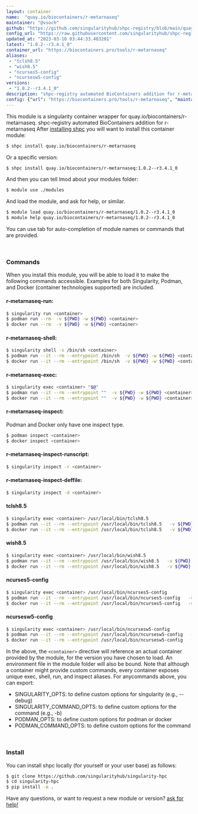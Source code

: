 ```yaml
---
layout: container
name:  "quay.io/biocontainers/r-metarnaseq"
maintainer: "@vsoch"
github: "https://github.com/singularityhub/shpc-registry/blob/main/quay.io/biocontainers/r-metarnaseq/container.yaml"
config_url: "https://raw.githubusercontent.com/singularityhub/shpc-registry/main/quay.io/biocontainers/r-metarnaseq/container.yaml"
updated_at: "2023-03-10 03:44:33.483201"
latest: "1.0.2--r3.4.1_0"
container_url: "https://biocontainers.pro/tools/r-metarnaseq"
aliases:
 - "tclsh8.5"
 - "wish8.5"
 - "ncurses5-config"
 - "ncursesw5-config"
versions:
 - "1.0.2--r3.4.1_0"
description: "shpc-registry automated BioContainers addition for r-metarnaseq"
config: {"url": "https://biocontainers.pro/tools/r-metarnaseq", "maintainer": "@vsoch", "description": "shpc-registry automated BioContainers addition for r-metarnaseq", "latest": {"1.0.2--r3.4.1_0": "sha256:d7e30f273046238d6deb1624983b7f09c5e8bc8d90672534d6f43ea6679e0955"}, "tags": {"1.0.2--r3.4.1_0": "sha256:d7e30f273046238d6deb1624983b7f09c5e8bc8d90672534d6f43ea6679e0955"}, "docker": "quay.io/biocontainers/r-metarnaseq", "aliases": {"tclsh8.5": "/usr/local/bin/tclsh8.5", "wish8.5": "/usr/local/bin/wish8.5", "ncurses5-config": "/usr/local/bin/ncurses5-config", "ncursesw5-config": "/usr/local/bin/ncursesw5-config"}}
---
```


This module is a singularity container wrapper for quay.io/biocontainers/r-metarnaseq.
shpc-registry automated BioContainers addition for r-metarnaseq
After [installing shpc](#install) you will want to install this container module:


```bash
$ shpc install quay.io/biocontainers/r-metarnaseq
```

Or a specific version:

```bash
$ shpc install quay.io/biocontainers/r-metarnaseq:1.0.2--r3.4.1_0
```

And then you can tell lmod about your modules folder:

```bash
$ module use ./modules
```

And load the module, and ask for help, or similar.

```bash
$ module load quay.io/biocontainers/r-metarnaseq/1.0.2--r3.4.1_0
$ module help quay.io/biocontainers/r-metarnaseq/1.0.2--r3.4.1_0
```

You can use tab for auto-completion of module names or commands that are provided.

<br>

### Commands

When you install this module, you will be able to load it to make the following commands accessible.
Examples for both Singularity, Podman, and Docker (container technologies supported) are included.

#### r-metarnaseq-run:

```bash
$ singularity run <container>
$ podman run --rm  -v ${PWD} -w ${PWD} <container>
$ docker run --rm  -v ${PWD} -w ${PWD} <container>
```

#### r-metarnaseq-shell:

```bash
$ singularity shell -s /bin/sh <container>
$ podman run --it --rm --entrypoint /bin/sh  -v ${PWD} -w ${PWD} <container>
$ docker run --it --rm --entrypoint /bin/sh  -v ${PWD} -w ${PWD} <container>
```

#### r-metarnaseq-exec:

```bash
$ singularity exec <container> "$@"
$ podman run --it --rm --entrypoint ""  -v ${PWD} -w ${PWD} <container> "$@"
$ docker run --it --rm --entrypoint ""  -v ${PWD} -w ${PWD} <container> "$@"
```

#### r-metarnaseq-inspect:

Podman and Docker only have one inspect type.

```bash
$ podman inspect <container>
$ docker inspect <container>
```

#### r-metarnaseq-inspect-runscript:

```bash
$ singularity inspect -r <container>
```

#### r-metarnaseq-inspect-deffile:

```bash
$ singularity inspect -d <container>
```


#### tclsh8.5

```bash
$ singularity exec <container> /usr/local/bin/tclsh8.5
$ podman run --it --rm --entrypoint /usr/local/bin/tclsh8.5   -v ${PWD} -w ${PWD} <container> -c " $@"
$ docker run --it --rm --entrypoint /usr/local/bin/tclsh8.5   -v ${PWD} -w ${PWD} <container> -c " $@"
```


#### wish8.5

```bash
$ singularity exec <container> /usr/local/bin/wish8.5
$ podman run --it --rm --entrypoint /usr/local/bin/wish8.5   -v ${PWD} -w ${PWD} <container> -c " $@"
$ docker run --it --rm --entrypoint /usr/local/bin/wish8.5   -v ${PWD} -w ${PWD} <container> -c " $@"
```


#### ncurses5-config

```bash
$ singularity exec <container> /usr/local/bin/ncurses5-config
$ podman run --it --rm --entrypoint /usr/local/bin/ncurses5-config   -v ${PWD} -w ${PWD} <container> -c " $@"
$ docker run --it --rm --entrypoint /usr/local/bin/ncurses5-config   -v ${PWD} -w ${PWD} <container> -c " $@"
```


#### ncursesw5-config

```bash
$ singularity exec <container> /usr/local/bin/ncursesw5-config
$ podman run --it --rm --entrypoint /usr/local/bin/ncursesw5-config   -v ${PWD} -w ${PWD} <container> -c " $@"
$ docker run --it --rm --entrypoint /usr/local/bin/ncursesw5-config   -v ${PWD} -w ${PWD} <container> -c " $@"
```



In the above, the `<container>` directive will reference an actual container provided
by the module, for the version you have chosen to load. An environment file in the
module folder will also be bound. Note that although a container
might provide custom commands, every container exposes unique exec, shell, run, and
inspect aliases. For anycommands above, you can export:

 - SINGULARITY_OPTS: to define custom options for singularity (e.g., --debug)
 - SINGULARITY_COMMAND_OPTS: to define custom options for the command (e.g., -b)
 - PODMAN_OPTS: to define custom options for podman or docker
 - PODMAN_COMMAND_OPTS: to define custom options for the command

<br>

### Install

You can install shpc locally (for yourself or your user base) as follows:

```bash
$ git clone https://github.com/singularityhub/singularity-hpc
$ cd singularity-hpc
$ pip install -e .
```

Have any questions, or want to request a new module or version? [ask for help!](https://github.com/singularityhub/singularity-hpc/issues)